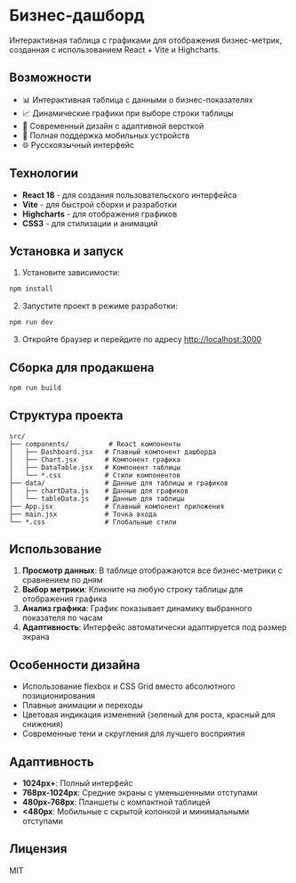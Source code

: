 # Бизнес-дашборд

Интерактивная таблица с графиками для отображения бизнес-метрик, созданная с использованием React + Vite и Highcharts.

## Возможности

- 📊 Интерактивная таблица с данными о бизнес-показателях
- 📈 Динамические графики при выборе строки таблицы
- 🎨 Современный дизайн с адаптивной версткой
- 📱 Полная поддержка мобильных устройств
- 🌐 Русскоязычный интерфейс

## Технологии

- **React 18** - для создания пользовательского интерфейса
- **Vite** - для быстрой сборки и разработки
- **Highcharts** - для отображения графиков
- **CSS3** - для стилизации и анимаций

## Установка и запуск

1. Установите зависимости:
```bash
npm install
```

2. Запустите проект в режиме разработки:
```bash
npm run dev
```

3. Откройте браузер и перейдите по адресу [http://localhost:3000](http://localhost:3000)

## Сборка для продакшена

```bash
npm run build
```

## Структура проекта

```
src/
├── components/          # React компоненты
│   ├── Dashboard.jsx   # Главный компонент дашборда
│   ├── Chart.jsx       # Компонент графика
│   ├── DataTable.jsx   # Компонент таблицы
│   └── *.css           # Стили компонентов
├── data/               # Данные для таблицы и графиков
│   ├── chartData.js    # Данные для графиков
│   └── tableData.js    # Данные для таблицы
├── App.jsx             # Главный компонент приложения
├── main.jsx            # Точка входа
└── *.css               # Глобальные стили
```

## Использование

1. **Просмотр данных**: В таблице отображаются все бизнес-метрики с сравнением по дням
2. **Выбор метрики**: Кликните на любую строку таблицы для отображения графика
3. **Анализ графика**: График показывает динамику выбранного показателя по часам
4. **Адаптивность**: Интерфейс автоматически адаптируется под размер экрана

## Особенности дизайна

- Использование flexbox и CSS Grid вместо абсолютного позиционирования
- Плавные анимации и переходы
- Цветовая индикация изменений (зеленый для роста, красный для снижения)
- Современные тени и скругления для лучшего восприятия

## Адаптивность

- **1024px+**: Полный интерфейс
- **768px-1024px**: Средние экраны с уменьшенными отступами
- **480px-768px**: Планшеты с компактной таблицей
- **<480px**: Мобильные с скрытой колонкой и минимальными отступами

## Лицензия

MIT
